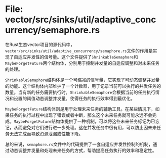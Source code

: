 # File: vector/src/sinks/util/adaptive_concurrency/semaphore.rs

在Rust生态vector项目的源代码中，`vector/src/sinks/util/adaptive_concurrency/semaphore.rs`文件的作用是实现了自适应并发性的信号量。这个文件提供了`ShrinkableSemaphore`和`MaybeForgetFuture`两个结构体，分别用于控制并发量的自适应调整和对未来任务的处理。

`ShrinkableSemaphore`结构体是一个可缩减的信号量，它实现了可动态调整并发量的功能。这个结构体内部维护了一个计数器，用于记录当前可以执行的并发任务的数量。当有新的任务需要执行时，`ShrinkableSemaphore`会根据当前的任务执行情况和设置的阈值动态调整并发量，使得任务的执行效率得到最优化。

`MaybeForgetFuture`结构体则是用于处理未来任务的辅助工具。在某些情况下，如果任务的执行过程中出现了错误或者中断，那么这个未来任务就可能永远不会完成。`MaybeForgetFuture`结构体提供了一种机制，可以将这些未来任务标记为已忘记，从而避免对它们进行进一步处理。这在并发任务中很有用，可以防止因未来任务无法完成而导致资源泄漏或性能下降。

总的来说，`semaphore.rs`文件中的代码提供了一套自适应并发性控制的机制，通过动态调整并发量和处理未来任务的方式，帮助提高任务执行的效率和稳定性。

